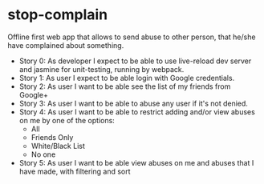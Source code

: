 # stop-complain
Offline first web app that allows to send abuse to other person, that he/she have complained about something.

* Story 0: As developer I expect to be able to use live-reload dev server and jasmine for unit-testing, running by webpack.
* Story 1: As user I expect to be able login with Google credentials.
* Story 2: As user I want to be able see the list of my friends from Google+
* Story 3: As user I want to be able to abuse any user if it's not denied.
* Story 4: As user I want to be able to restrict adding and/or view abuses on me by one of the options:
    + All
    + Friends Only
    + White/Black List
    + No one
* Story 5: As user I want to be able view abuses on me and abuses that I have made, with filtering and sort